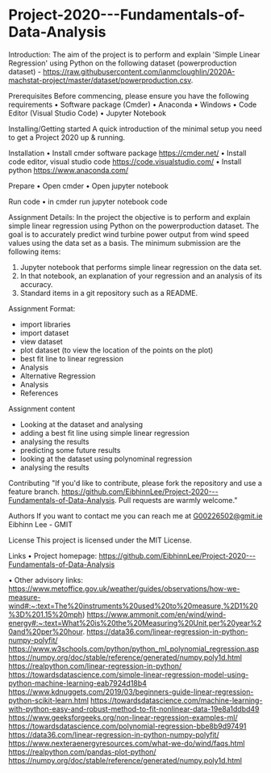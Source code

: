 # Project-2020---Fundamentals-of-Data-Analysis

Introduction: The aim of the project is to perform and explain 'Simple Linear Regression' using Python on the following dataset (powerproduction dataset) - https://raw.githubusercontent.com/ianmcloughlin/2020A-machstat-project/master/dataset/powerproduction.csv.

Prerequisites Before commencing, please ensure you have the following requirements • Software package (Cmder) • Anaconda • Windows • Code Editor (Visual Studio Code) • Jupyter Notebook

Installing/Getting started A quick introduction of the minimal setup you need to get a Project 2020 up & running.

Installation • Install cmder software package https://cmder.net/ • Install code editor, visual studio code https://code.visualstudio.com/ • Install python https://www.anaconda.com/

Prepare • Open cmder • Open jupyter notebook

Run code • in cmder run jupyter notebook code

Assignment Details: 
In the project the objective is to perform and explain simple linear regression using Python on the powerproduction dataset. 
The goal is to accurately predict wind turbine power output from wind speed values using the data set as a basis.
The minimum submission are the following items:
1. Jupyter notebook that performs simple linear regression on the data set.
2. In that notebook, an explanation of your regression and an analysis of its accuracy.
3. Standard items in a git repository such as a README.

Assignment Format: 
- import libraries
- import dataset
- view dataset
- plot dataset (to view the location of the points on the plot)
- best fit line to linear regression
- Analysis
- Alternative Regression
- Analysis
- References

Assignment content
- Looking at the dataset and analysing
- adding a best fit line using simple linear regression
- analysing the results
- predicting some future results
- looking at the dataset using polynominal regression
- analysing the results

Contributing "If you'd like to contribute, please fork the repository and use a feature branch. https://github.com/EibhinnLee/Project-2020---Fundamentals-of-Data-Analysis. Pull requests are warmly welcome."

Authors If you want to contact me you can reach me at G00226502@gmit.ie Eibhinn Lee - GMIT

License This project is licensed under the MIT License.

Links • Project homepage: https://github.com/EibhinnLee/Project-2020---Fundamentals-of-Data-Analysis

• Other advisory links: 
https://www.metoffice.gov.uk/weather/guides/observations/how-we-measure-wind#:~:text=The%20instruments%20used%20to%20measure,%2D1%20%3D%201.15%20mph)
https://www.ammonit.com/en/wind/wind-energy#:~:text=What%20is%20the%20Measuring%20Unit,per%20year%20and%20per%20hour.
https://data36.com/linear-regression-in-python-numpy-polyfit/
https://www.w3schools.com/python/python_ml_polynomial_regression.asp
https://numpy.org/doc/stable/reference/generated/numpy.poly1d.html
https://realpython.com/linear-regression-in-python/
https://towardsdatascience.com/simple-linear-regression-model-using-python-machine-learning-eab7924d18b4
https://www.kdnuggets.com/2019/03/beginners-guide-linear-regression-python-scikit-learn.html
https://towardsdatascience.com/machine-learning-with-python-easy-and-robust-method-to-fit-nonlinear-data-19e8a1ddbd49
https://www.geeksforgeeks.org/non-linear-regression-examples-ml/
https://towardsdatascience.com/polynomial-regression-bbe8b9d97491
https://data36.com/linear-regression-in-python-numpy-polyfit/
https://www.nexteraenergyresources.com/what-we-do/wind/faqs.html
https://realpython.com/pandas-plot-python/
https://numpy.org/doc/stable/reference/generated/numpy.poly1d.html








